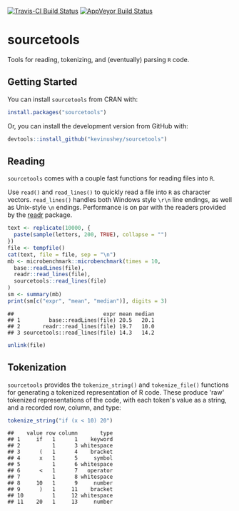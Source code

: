

[![Travis-CI Build Status](https://travis-ci.org/kevinushey/sourcetools.svg?branch=master)](https://travis-ci.org/kevinushey/sourcetools) [![AppVeyor Build Status](https://ci.appveyor.com/api/projects/status/github/kevinushey/sourcetools?branch=master&svg=true)](https://ci.appveyor.com/project/kevinushey/sourcetools)


# sourcetools

Tools for reading, tokenizing, and (eventually) parsing `R` code.

## Getting Started

You can install `sourcetools` from CRAN with:


```r
install.packages("sourcetools")
```

Or, you can install the development version from GitHub with:


```r
devtools::install_github("kevinushey/sourcetools")
```

## Reading

`sourcetools` comes with a couple fast functions for reading
files into `R`.

Use `read()` and `read_lines()` to quickly read a file into
`R` as character vectors. `read_lines()` handles both
Windows style `\r\n` line endings, as well as Unix-style
`\n` endings. Performance is on par with the readers
provided by the
[readr](https://cran.r-project.org/package=readr) package.


```r
text <- replicate(10000, {
  paste(sample(letters, 200, TRUE), collapse = "")
})
file <- tempfile()
cat(text, file = file, sep = "\n")
mb <- microbenchmark::microbenchmark(times = 10,
  base::readLines(file),
  readr::read_lines(file),
  sourcetools::read_lines(file)
)
sm <- summary(mb)
print(sm[c("expr", "mean", "median")], digits = 3)
```

```
##                            expr mean median
## 1         base::readLines(file) 20.5   20.1
## 2       readr::read_lines(file) 19.7   10.0
## 3 sourcetools::read_lines(file) 14.3   14.2
```

```r
unlink(file)
```

## Tokenization

`sourcetools` provides the `tokenize_string()` and
`tokenize_file()` functions for generating a tokenized
representation of R code. These produce 'raw' tokenized
representations of the code, with each token's value as a
string, and a recorded row, column, and type:


```r
tokenize_string("if (x < 10) 20")
```

```
##    value row column       type
## 1     if   1      1    keyword
## 2          1      3 whitespace
## 3      (   1      4    bracket
## 4      x   1      5     symbol
## 5          1      6 whitespace
## 6      <   1      7   operator
## 7          1      8 whitespace
## 8     10   1      9     number
## 9      )   1     11    bracket
## 10         1     12 whitespace
## 11    20   1     13     number
```
